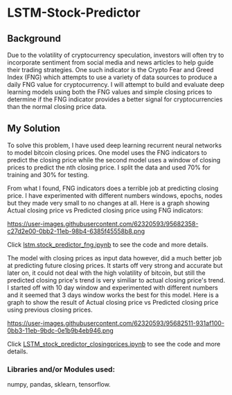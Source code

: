 # LSTM-Stock-Predictor

## Background

Due to the volatility of cryptocurrency speculation, investors will often try to incorporate sentiment from social media and news articles to help guide their trading strategies. One such indicator is the Crypto Fear and Greed Index (FNG) which attempts to use a variety of data sources to produce a daily FNG value for cryptocurrency. I will attempt to build and evaluate deep learning models using both the FNG values and simple closing prices to determine if the FNG indicator provides a better signal for cryptocurrencies than the normal closing price data.

## My Solution

To solve this problem, I have used deep learning recurrent neural networks to model bitcoin closing prices. One model uses the FNG indicators to predict the closing price while the second model uses a window of closing prices to predict the nth closing price. I split the data and used 70% for training and 30% for testing.

From what I found, FNG indicators does a terrible job at predicting closing price. I have experimented with different numbers windows, epochs, nodes but they made very small to no changes at all. Here is a graph showing Actual closing price vs Predicted closing price using FNG indicators:

https://user-images.githubusercontent.com/62320593/95682358-c27d2e00-0bb2-11eb-98b4-6385f45558b8.png

Click [lstm.stock_predictor_fng.ipynb](https://github.com/pbonner4/LSTM-Stock-Predictor/blob/main/lstm.stock_predictor_fng.ipynb) to see the code and more details.

The model with closing prices as input data however, did a much better job at predicting future closing prices. It starts off very strong and accurate but later on, it could not deal with the high volatility of bitcoin, but still the predicted closing price's trend is very similiar to actual closing price's trend. I started off with 10 day window and experimented with different numbers and it seemed that 3 days window works the best for this model. Here is a graph to show the result of Actual closing price vs Predicted closing price using previous closing prices.

https://user-images.githubusercontent.com/62320593/95682511-931af100-0bb3-11eb-9bdc-0e1b9b4eb946.png

Click [LSTM_stock_predictor_closingprices.ipynb](https://github.com/pbonner4/LSTM-Stock-Predictor/blob/main/LSTM_stock_predictor_closingprices.ipynb) to see the code and more details.

### Libraries and/or Modules used:

numpy, 
pandas, 
sklearn, 
tensorflow. 
